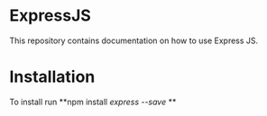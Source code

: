 # ExpressJS
This repository contains documentation on how to use Express JS. 

# Installation
To install run **npm install *express --save* **

